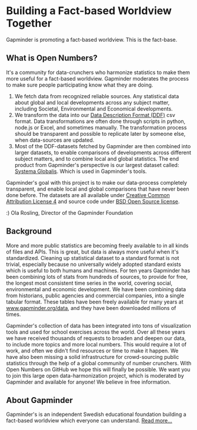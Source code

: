 # Building a Fact-based Worldview Together

Gapminder is promoting a fact-based worldview. This is the fact-base.

## What is Open Numbers?

It's a community for data-crunchers who harmonize statistics to make them more useful for a fact-based worldview. Gapminder moderates the process to make sure people participating know what they are doing.

1. We fetch data from recognized reliable sources. Any statistical data about global and local developments across any subject matter, including Societal, Environmental and Economical developments.
2. We transform the data into our [Data Description Format (DDF)](/ddf.html) csv format. Data transformations are often done through scripts in python, node.js or Excel, and sometimes manually. The transformation process should be transparent and possible to replicate later by someone else, when data-sources are updated.
3. Most of the DDF-datasets fetched by Gapminder are then combined into larger datasets, to  enable comparisons of developments across different subject matters, and to combine local and global statistics. The end product from Gapminder's perspective is our largest dataset called: [Systema Globalis](https://github.com/open-numbers/ddf--gapminder--systema_globalis). Which is used in Gapminder's tools.

Gapminder's goal with this project is to make our data-process completely transparent, and enable local and global comparisons that have never been done before. The datasets are all available under [Creative Common Attribution License 4](https://creativecommons.org/licenses/by/4.0/) and source code under [BSD Open Source license](https://opensource.org/licenses/BSD-2-Clause).

 
:) Ola Rosling,
Director of the Gapminder Foundation

## Background
More and more public statistics are becoming freely available to in all kinds of files and APIs. This is great, but data is always more useful when it's standardized. Cleaning up statistical dataset to a standard format is not trivial, especially because no universally widely adopted standard exists which is useful to both humans and machines. For ten years Gapminder has been combining lots of stats from hundreds of sources, to provide for free, the longest most consistent time series in the world, covering social, environmental and economic development. We have been combining data from historians, public agencies and commercial companies, into a single tabular format. These tables have been freely available for many years at www.gapminder.org/data, and they have been downloaded millions of times.

Gapminder's collection of data has been integrated into tons of visualization tools and used for school exercises across the world. Over all these years we have received thousands of requests to broaden and deepen our data, to include more topics and more local numbers. This would require a lot of work, and often we didn't find resources or time to make it happen. We have also been missing a solid infrastructure for crowd-sourcing public statistics through the help of a global community of number crunchers. With Open Numbers on GitHub we hope this will finally be possible. We want you to join this large open data-harmonization project, which is moderated by Gapminder and available for anyone! We believe in free information.

## About Gapminder
Gapminder's is an independent Swedish educational foundation building a fact-based worldview which everyone can understand. [Read more...](http://www.gapminder.org/about-gapminder/)
